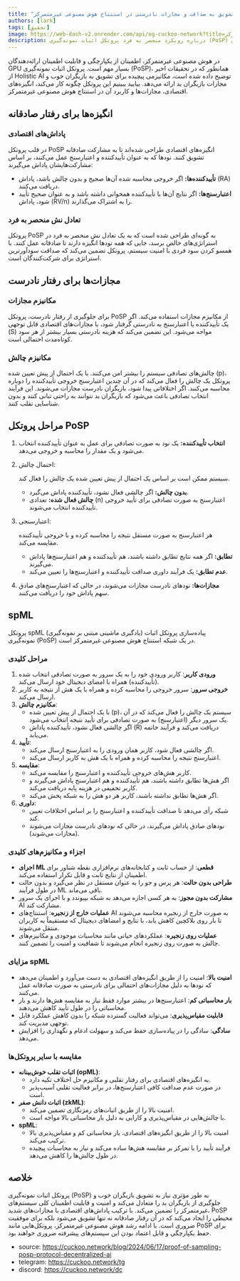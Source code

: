 ```yaml
---
title: "پروتکل اثبات نمونه‌گیری: تشویق به صداقت و مجازات نادرستی در استنتاج هوش مصنوعی غیرمتمرکز"
authors: [lark]
tags: [تحقیق]
image: https://web-dash-v2.onrender.com/api/og-cuckoo-network?title=پروتکل اثبات نمونه‌گیری: تشویق به صداقت و مجازات نادرستی در استنتاج هوش مصنوعی غیرمتمرکز
description: درباره رویکرد منحصر به فرد پروتکل اثبات نمونه‌گیری (PoSP) برای تشویق به رفتار صادقانه و مجازات نادرستی در میان ارائه‌دهندگان GPU بیاموزید که امنیت و قابلیت اطمینان سیستم‌های استنتاج هوش مصنوعی غیرمتمرکز را تضمین می‌کند.
---
```


در هوش مصنوعی غیرمتمرکز، اطمینان از یکپارچگی و قابلیت اطمینان ارائه‌دهندگان GPU بسیار مهم است. پروتکل اثبات نمونه‌گیری (PoSP)، همانطور که در تحقیقات اخیر از Holistic AI توضیح داده شده است، مکانیزمی پیچیده برای تشویق به بازیگران خوب و مجازات بازیگران بد ارائه می‌دهد. بیایید ببینیم این پروتکل چگونه کار می‌کند، انگیزه‌های اقتصادی، مجازات‌ها و کاربرد آن در استنتاج هوش مصنوعی غیرمتمرکز.

## انگیزه‌ها برای رفتار صادقانه

### پاداش‌های اقتصادی

در قلب پروتکل PoSP انگیزه‌های اقتصادی طراحی شده‌اند تا به مشارکت صادقانه تشویق کنند. نودها که به عنوان تأییدکننده و اعتبارسنج عمل می‌کنند، بر اساس مشارکت‌هایشان پاداش می‌گیرند:

- **تأییدکننده‌ها:** اگر خروجی محاسبه شده آن‌ها صحیح و بدون چالش باشد، پاداش (RA) دریافت می‌کنند.
- **اعتبارسنج‌ها:** اگر نتایج آن‌ها با تأییدکننده همخوانی داشته باشد و به عنوان صحیح تأیید شود، پاداش (RV/n) را به اشتراک می‌گذارند.

### تعادل نش منحصر به فرد

پروتکل PoSP به گونه‌ای طراحی شده است که به یک تعادل نش منحصر به فرد در استراتژی‌های خالص برسد، جایی که همه نودها انگیزه دارند تا صادقانه عمل کنند. با همسو کردن سود فردی با امنیت سیستم، پروتکل تضمین می‌کند که صداقت سودآورترین استراتژی برای شرکت‌کنندگان است.

## مجازات‌ها برای رفتار نادرست

### مکانیزم مجازات

برای جلوگیری از رفتار نادرست، پروتکل PoSP از مکانیزم مجازات استفاده می‌کند. اگر یک تأییدکننده یا اعتبارسنج به نادرستی گرفتار شود، با مجازات‌های اقتصادی قابل توجهی (S) مواجه می‌شود. این تضمین می‌کند که هزینه نادرستی بسیار بیشتر از هر سود کوتاه‌مدت احتمالی است.

### مکانیزم چالش

چالش‌های تصادفی سیستم را بیشتر امن می‌کنند. با یک احتمال از پیش تعیین شده (p)، پروتکل یک چالش را فعال می‌کند که در آن چندین اعتبارسنج خروجی تأییدکننده را دوباره محاسبه می‌کنند. اگر اختلافاتی پیدا شود، بازیگران نادرست مجازات می‌شوند. این فرآیند انتخاب تصادفی باعث می‌شود که بازیگران بد نتوانند به راحتی تبانی کنند و بدون شناسایی تقلب کنند.

## مراحل پروتکل PoSP

1. **انتخاب تأییدکننده:** یک نود به صورت تصادفی برای عمل به عنوان تأییدکننده انتخاب می‌شود و یک مقدار را محاسبه و خروجی می‌دهد.

2. احتمال چالش:

    سیستم ممکن است بر اساس یک احتمال از پیش تعیین شده یک چالش را فعال کند.

   - **بدون چالش:** اگر چالشی فعال نشود، تأییدکننده پاداش می‌گیرد.
   - **چالش فعال شده:** تعدادی (n) اعتبارسنج به صورت تصادفی برای تأیید خروجی تأییدکننده انتخاب می‌شوند.

3. اعتبارسنجی:

    هر اعتبارسنج به صورت مستقل نتیجه را محاسبه کرده و با خروجی تأییدکننده مقایسه می‌کند.

   - **تطابق:** اگر همه نتایج تطابق داشته باشند، هم تأییدکننده و هم اعتبارسنج‌ها پاداش می‌گیرند.
   - **عدم تطابق:** یک فرآیند داوری صداقت تأییدکننده و اعتبارسنج‌ها را تعیین می‌کند.

4. **مجازات‌ها:** نودهای نادرست مجازات می‌شوند، در حالی که اعتبارسنج‌های صادق سهم پاداش خود را دریافت می‌کنند.

## spML

پروتکل spML (یادگیری ماشینی مبتنی بر نمونه‌گیری) پیاده‌سازی پروتکل اثبات نمونه‌گیری (PoSP) در یک شبکه استنتاج هوش مصنوعی غیرمتمرکز است.

### مراحل کلیدی

1. **ورودی کاربر**: کاربر ورودی خود را به یک سرور به صورت تصادفی انتخاب شده (تأییدکننده) همراه با امضای دیجیتال خود ارسال می‌کند.
2. **خروجی سرور**: سرور خروجی را محاسبه کرده و همراه با یک هش از نتیجه به کاربر ارسال می‌کند.
3. **مکانیزم چالش**:
   - با یک احتمال از پیش تعیین شده (p)، سیستم یک چالش را فعال می‌کند که در آن یک سرور دیگر (اعتبارسنج) به صورت تصادفی برای تأیید نتیجه انتخاب می‌شود.
   - اگر چالشی فعال نشود، تأییدکننده پاداش (R) دریافت می‌کند و فرآیند خاتمه می‌یابد.
4. **تأیید**:
   - اگر چالشی فعال شود، کاربر همان ورودی را به اعتبارسنج ارسال می‌کند.
   - اعتبارسنج نتیجه را محاسبه کرده و همراه با یک هش به کاربر ارسال می‌کند.
5. **مقایسه**:
   - کاربر هش‌های خروجی تأییدکننده و اعتبارسنج را مقایسه می‌کند.
   - اگر هش‌ها تطابق داشته باشند، هم تأییدکننده و هم اعتبارسنج پاداش می‌گیرند و کاربر تخفیفی در هزینه پایه دریافت می‌کند.
   - اگر هش‌ها تطابق نداشته باشند، کاربر هر دو هش را به شبکه پخش می‌کند.
6. **داوری**:
   - شبکه رأی می‌دهد تا صداقت تأییدکننده و اعتبارسنج را بر اساس اختلافات تعیین کند.
   - نودهای صادق پاداش می‌گیرند، در حالی که نودهای نادرست مجازات می‌شوند (مجازات می‌شوند).

### اجزاء و مکانیزم‌های کلیدی
- **اجرای ML قطعی**: از حساب ثابت و کتابخانه‌های نرم‌افزاری نقطه شناور برای اطمینان از نتایج ثابت و قابل تکرار استفاده می‌کند.
- **طراحی بدون حالت**: هر پرس و جو را به عنوان مستقل در نظر می‌گیرد و بدون حالت در طول فرآیند ML باقی می‌ماند.
- **مشارکت بدون مجوز**: به هر کسی اجازه می‌دهد به شبکه بپیوندد و با اجرای یک سرور AI مشارکت کند.
- **عملیات خارج از زنجیره**: استنتاج‌های AI به صورت خارج از زنجیره محاسبه می‌شوند تا بار روی بلاکچین کاهش یابد، با نتایج و امضاهای دیجیتال که مستقیماً به کاربران منتقل می‌شوند.
- **عملیات روی زنجیره**: عملکردهای حیاتی مانند محاسبات موجودی و مکانیزم‌های چالش به صورت روی زنجیره انجام می‌شوند تا شفافیت و امنیت را تضمین کنند.

### مزایای spML
- **امنیت بالا**: امنیت را از طریق انگیزه‌های اقتصادی به دست می‌آورد و اطمینان می‌دهد که نودها به دلیل مجازات‌های احتمالی برای نادرستی به صورت صادقانه عمل می‌کنند.
- **بار محاسباتی کم**: اعتبارسنج‌ها در بیشتر موارد فقط نیاز به مقایسه هش‌ها دارند و بار محاسباتی را در طول تأیید کاهش می‌دهند.
- **قابلیت مقیاس‌پذیری**: می‌تواند فعالیت گسترده شبکه را بدون کاهش عملکرد قابل توجهی مدیریت کند.
- **سادگی**: سادگی را در پیاده‌سازی حفظ می‌کند و سهولت ادغام و نگهداری را افزایش می‌دهد.

### مقایسه با سایر پروتکل‌ها
- **اثبات تقلب خوش‌بینانه (opML)**:
  - به انگیزه‌های اقتصادی برای رفتار تقلبی و مکانیزم حل اختلاف تکیه دارد.
  - در صورت عدم صداقت کافی اعتبارسنج‌ها، در برابر فعالیت تقلبی آسیب‌پذیر است.
- **اثبات دانش صفر (zkML)**:
  - امنیت بالا را از طریق اثبات‌های رمزنگاری تضمین می‌کند.
  - با چالش‌هایی در مقیاس‌پذیری و کارایی به دلیل بار محاسباتی بالا مواجه است.
- **spML**:
  - امنیت بالا را از طریق انگیزه‌های اقتصادی، بار محاسباتی کم و مقیاس‌پذیری بالا ترکیب می‌کند.
  - فرآیند تأیید را با تمرکز بر مقایسه هش‌ها ساده می‌کند و نیاز به محاسبات پیچیده در طول چالش‌ها را کاهش می‌دهد.

## خلاصه

پروتکل اثبات نمونه‌گیری (PoSP) به طور مؤثری نیاز به تشویق بازیگران خوب و جلوگیری از بازیگران بد را متعادل می‌کند و امنیت و قابلیت اطمینان کلی سیستم‌های غیرمتمرکز را تضمین می‌کند. با ترکیب پاداش‌های اقتصادی با مجازات‌های شدید، PoSP محیطی را ایجاد می‌کند که در آن رفتار صادقانه نه تنها تشویق می‌شود بلکه برای موفقیت ضروری است. با ادامه رشد هوش مصنوعی غیرمتمرکز، پروتکل‌هایی مانند PoSP برای حفظ یکپارچگی و قابل اعتماد بودن این سیستم‌های پیشرفته ضروری خواهند بود.

- source: https://cuckoo.network/blog/2024/06/17/proof-of-sampling-posp-protocol-decentralized-ai
- telegram: https://cuckoo.network/tg
- discord: https://cuckoo.network/dc